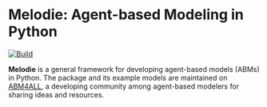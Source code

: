 # Melodie: Agent-based Modeling in Python


[![Build](https://github.com/ABM4ALL/Melodie/actions/workflows/wheels.yml/badge.svg?branch=dist)](https://github.com/ABM4ALL/Melodie/actions/workflows/wheels.yml)

**Melodie** is a general framework for developing agent-based models (ABMs) in Python.
The package and its example models are maintained on [ABM4ALL](https://github.com/ABM4ALL),
a developing community among agent-based modelers for sharing ideas and resources.

